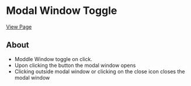 # Modal Window Toggle

[View Page](https://amrdesai.github.io/modal-window/)

## About 
- Moddle Window toggle on click.
- Upon clicking the button the modal window opens
- Clicking outside modal window or clicking on the close icon closes the modal window

